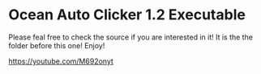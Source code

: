 # Ocean Auto Clicker 1.2 Executable
Please feal free to check the source if you are interested in it! It is the the folder before this one!
Enjoy!

https://youtube.com/M692onyt
